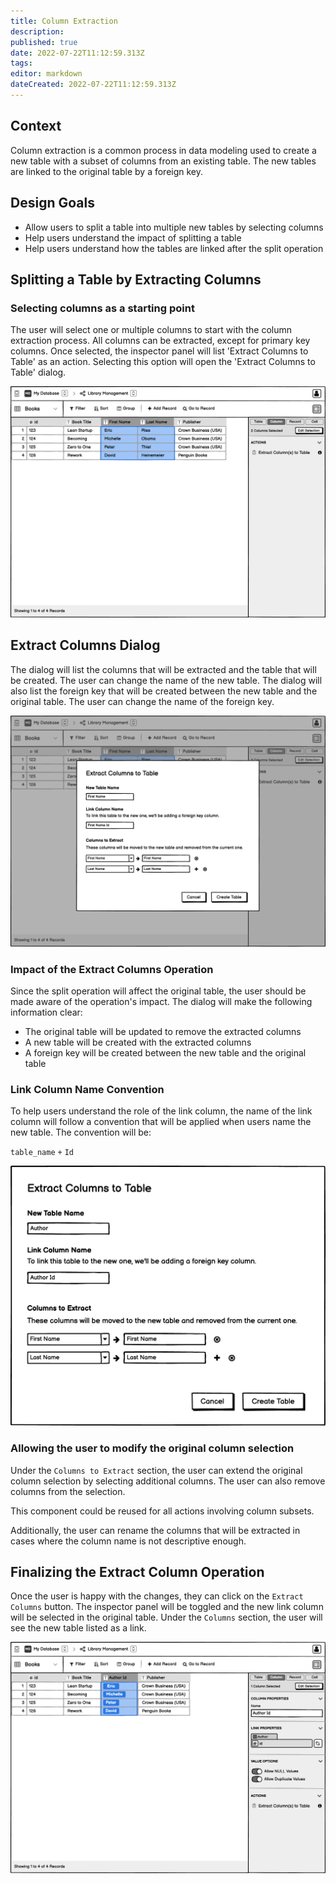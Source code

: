 ```yaml
---
title: Column Extraction
description: 
published: true
date: 2022-07-22T11:12:59.313Z
tags: 
editor: markdown
dateCreated: 2022-07-22T11:12:59.313Z
---
```


## Context

Column extraction is a common process in data modeling used to create a new table with a subset of columns from an existing table. The new tables are linked to the original table by a foreign key.

## Design Goals

- Allow users to split a table into multiple new tables by selecting columns
- Help users understand the impact of splitting a table
- Help users understand how the tables are linked after the split operation

## Splitting a Table by Extracting Columns

### Selecting columns as a starting point

The user will select one or multiple columns to start with the column extraction process. All columns can be extracted, except for primary key columns. Once selected, the inspector panel will list 'Extract Columns to Table' as an action. Selecting this option will open the 'Extract Columns to Table' dialog.

![image](/assets/design/specs/column-extraction/185139636-9a8a048c-9f87-4e26-aa2c-88f4e8d1648d.png)

## Extract Columns Dialog

The dialog will list the columns that will be extracted and the table that will be created. The user can change the name of the new table. The dialog will also list the foreign key that will be created between the new table and the original table. The user can change the name of the foreign key.

![image](/assets/design/specs/column-extraction/185140900-ea1514c3-2423-42ad-ab98-a4f87848f463.png)

### Impact of the Extract Columns Operation

Since the split operation will affect the original table, the user should be made aware of the operation's impact. The dialog will make the following information clear:

- The original table will be updated to remove the extracted columns
- A new table will be created with the extracted columns
- A foreign key will be created between the new table and the original table

### Link Column Name Convention

To help users understand the role of the link column, the name of the link column will follow a convention that will be applied when users name the new table. The convention will be:

`table_name` `+` `Id`

![image](/assets/design/specs/column-extraction/185142290-db3d6fc7-86b6-4a2d-8c23-7ed48104c8cc.png)

### Allowing the user to modify the original column selection

Under the `Columns to Extract` section, the user can extend the original column selection by selecting additional columns. The user can also remove columns from the selection.

This component could be reused for all actions involving column subsets.

Additionally, the user can rename the columns that will be extracted in cases where the column name is not descriptive enough.

## Finalizing the Extract Column Operation

Once the user is happy with the changes, they can click on the `Extract Columns` button. The inspector panel will be toggled and the new link column will be selected in the original table. Under the `Columns` section, the user will see the new table listed as a link.

![image](/assets/design/specs/column-extraction/185143860-f2995fc4-c767-4cce-aaa6-319ef27630ff.png)
